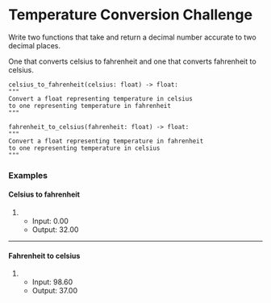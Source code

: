 # Temperature Conversion Challenge

Write two functions that take and return a decimal number accurate to two decimal places.

One that converts celsius to fahrenheit and one that converts fahrenheit to celsius.
```
celsius_to_fahrenheit(celsius: float) -> float:
"""
Convert a float representing temperature in celsius
to one representing temperature in fahrenheit
"""

fahrenheit_to_celsius(fahrenheit: float) -> float:
"""
Convert a float representing temperature in fahrenheit
to one representing temperature in celsius
"""
```


### Examples
#### Celsius to fahrenheit
1.
    * Input: 0.00
    * Output: 32.00
___
#### Fahrenheit to celsius
1.
    * Input: 98.60
    * Output: 37.00
